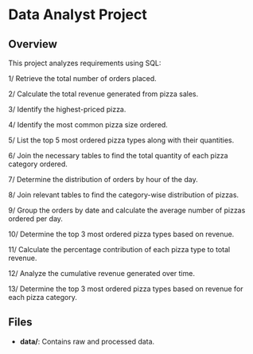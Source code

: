# Data Analyst Project
## Overview
This project analyzes requirements using SQL:

1/ Retrieve the total number of orders placed.

2/ Calculate the total revenue generated from pizza sales.

3/ Identify the highest-priced pizza.

4/ Identify the most common pizza size ordered.

5/ List the top 5 most ordered pizza types along with their quantities.


6/ Join the necessary tables to find the total quantity of each pizza category ordered.

7/ Determine the distribution of orders by hour of the day.

8/ Join relevant tables to find the category-wise distribution of pizzas.

9/ Group the orders by date and calculate the average number of pizzas ordered per day.

10/ Determine the top 3 most ordered pizza types based on revenue.


11/ Calculate the percentage contribution of each pizza type to total revenue.

12/ Analyze the cumulative revenue generated over time.

13/ Determine the top 3 most ordered pizza types based on revenue for each pizza category.
## Files
- **data/**: Contains raw and processed data.
